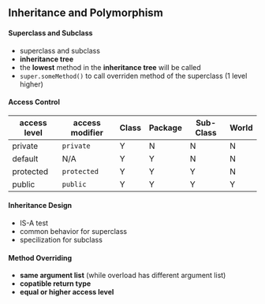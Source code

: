 ## Inheritance and Polymorphism

#### Superclass and Subclass
* superclass and subclass
* **inheritance tree**
* the **lowest** method in the **inheritance tree** will be called
* ``super.someMethod()`` to call overriden method of the superclass (1 level higher)

#### Access Control
access level | access modifier | Class | Package | Sub-Class | World
-------------|-----------------|-------|---------|-----------|------
private | ``private`` | Y | N | N | N
default | N/A | Y | Y | N | N 
protected | ``protected`` | Y | Y | Y | N
public | ``public`` | Y | Y | Y | Y

#### Inheritance Design
* IS-A test
* common behavior for superclass
* specilization for subclass

#### Method Overriding
* **same argument list** (while overload has different argument list)
* **copatible return type**
* **equal or higher access level**
